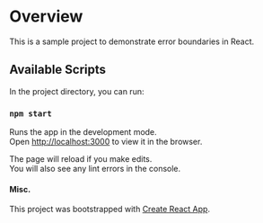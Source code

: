 # Overview

This is a sample project to demonstrate error boundaries in React.


## Available Scripts

In the project directory, you can run:

### `npm start`

Runs the app in the development mode.<br />
Open [http://localhost:3000](http://localhost:3000) to view it in the browser.

The page will reload if you make edits.<br />
You will also see any lint errors in the console.

#### Misc.
This project was bootstrapped with [Create React App](https://github.com/facebook/create-react-app).